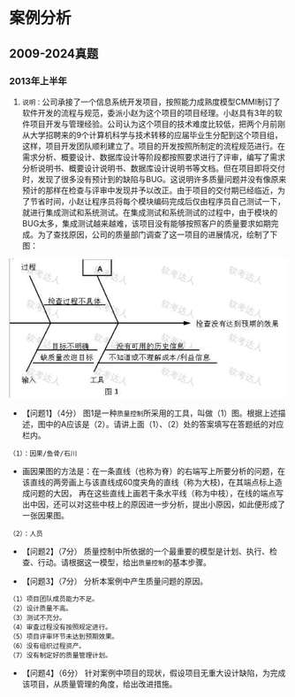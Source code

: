 # 案例分析


## 2009-2024真题



### 2013年上半年

1. `说明：`公司承接了一个信息系统开发项目，按照能力成熟度模型CMMI制订了软件开发的流程与规范，委派小赵为这个项目的项目经理。小赵具有3年的软件项目开发与管理经验。公司认为这个项目的技术难度比较低，把两个月前刚从大学招聘来的9个计算机科学与技术转移的应届毕业生分配到这个项目组，这样，项目开发团队顺利建立了。项目的开发按照所制定的流程规范进行。在需求分析、概要设计、数据库设计等阶段都按照要求进行了评审，编写了需求分析说明书、概要设计说明书、数据库设计说明书等文档。但在项目即将交付时，发现了很多没有预计到的缺陷与BUG。这说明许多质量问题并没有像原来预计的那样在检查与评审中发现并予以改正。由于项目的交付期已经临近，为了节省时间，小赵让程序员将每个模块编码完成后仅由程序员自己测试一下，就进行集成测试和系统测试。在集成测试和系统测试的过程中，由于模块的BUG太多，集成测试越来越难，该项目没有能够按照客户的质量要求如期完成。为了查找原因，公司的质量部门调查了这一项目的进展情况，绘制了下图：

![alt text](<img/屏幕截图 2024-07-03 181905.png>)

- 【问题1】（4分）
图1是一种`质量控制`所采用的工具，叫做（1）图。根据上述描述，图中的A应该是（2）。请讲上面（1）、（2）处的答案填写在答题纸的对应栏内。

`（1）：因果/鱼骨/石川`

 - 画因果图的方法是：在一条直线（也称为脊）的右端写上所要分析的问题，在该直线的两旁画上与该直线成60度夹角的直线（称为大枝)，在其端点标上造成问题的大因， 再在这些直线上画若干条水平线（称为中枝），在线的端点写出中因，还可以对这些中枝上的原因进一步分析，提出小原因，如此便形成了一张因果图。

`（2）：人员`



- 【问题2】（7分）
质量控制中所依据的一个最重要的模型是计划、执行、检查、行动。请根据这一模型，给出`质量控制`的基本步骤。




- 【问题3】（7分）
分析本案例中产生质量问题的原因。

```bash
（1）项目团队成员能力不足。
（2）设计质量不高。
（3）测试不充分。
（4）审査过程没有按照规定进行。
（5）项目评审环节未达到预期效果。
（6）没有组织过程资产。
（7）没有制定好的质量管理计划。
```


- 【问题4】（6分）
针对案例中项目的现状，假设项目无重大设计缺陷，为完成该项目，从质量管理的角度，给出改进措施。





